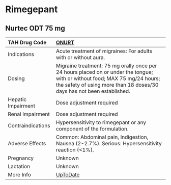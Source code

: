 # Rimegepant

## Nurtec ODT 75 mg

| TAH Drug Code      | [ONURT](https://www.tahsda.org.tw/drugs/hissearch.php?drug_code=ONURT)                                                                                                                               |
|:-------------------|:-----------------------------------------------------------------------------------------------------------------------------------------------------------------------------------------------------|
| Indications        | Acute treatment of migraines: For adults with or without aura.                                                                                                                                       |
| Dosing             | Migraine treatment: 75 mg orally once per 24 hours placed on or under the tongue; with or without food; MAX 75 mg/24 hours; the safety of using more than 18 doses/30 days has not been established. |
| Hepatic Impairment | Dose adjustment required                                                                                                                                                                             |
| Renal Impairment   | Dose adjustment required                                                                                                                                                                             |
| Contraindications  | Hypersensitivity to rimegepant or any component of the formulation.                                                                                                                                  |
| Adverse Effects    | Common: Abdominal pain, Indigestion, Nausea (2-2.7%). Serious: Hypersensitivity reaction (<1%).                                                                                                      |
| Pregnancy          | Unknown                                                                                                                                                                                              |
| Lactation          | Unknown                                                                                                                                                                                              |
| More Info          | [UpToDate](https://www.uptodate.com/contents/rimegepant-drug-information)                                                                                                                            |

